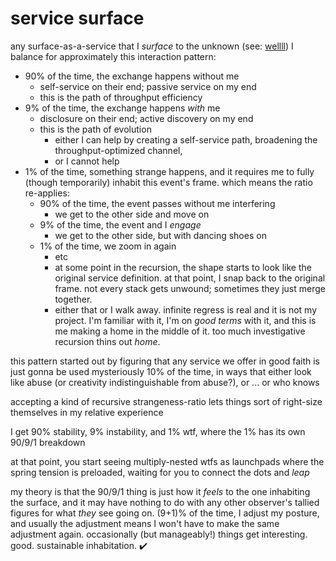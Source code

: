 # service surface

any surface-as-a-service that I _surface_ to the unknown (see: [wellll](wellll.md)) I balance for approximately this interaction pattern:

* 90% of the time, the exchange happens without me
  * self-service on their end; passive service on my end
  * this is the path of throughput efficiency
* 9% of the time, the exchange happens _with_ me
  * disclosure on their end; active discovery on my end
  * this is the path of evolution
    * either I can help by creating a self-service path, broadening the throughput-optimized channel,
    * or I cannot help
* 1% of the time, something strange happens, and it requires me to fully (though temporarily) inhabit this event's frame. which means the ratio re-applies:
  * 90% of the time, the event passes without me interfering
    * we get to the other side and move on
  * 9% of the time, the event and I _engage_
    * we get to the other side, but with dancing shoes on
  * 1% of the time, we zoom in again
    * etc
    * at some point in the recursion, the shape starts to look like the original service definition. at that point, I snap back to the original frame. not every stack gets unwound; sometimes they just merge together.
    * either that or I walk away. infinite regress is real and it is not my project. I'm familiar with it, I'm on _good terms_ with it, and this is me making a home in the middle of it. too much investigative recursion thins out _home_.

this pattern started out by figuring that any service we offer in good faith is just gonna be used mysteriously 10% of the time, in ways that either look like abuse (or creativity indistinguishable from abuse?), or ... or who knows

accepting a kind of recursive strangeness-ratio lets things sort of right-size themselves in my relative experience

I get 90% stability, 9% instability, and 1% wtf, where the 1% has its own 90/9/1 breakdown

at that point, you start seeing multiply-nested wtfs as launchpads where the spring tension is preloaded, waiting for you to connect the dots and _leap_

my theory is that the 90/9/1 thing is just how it _feels_ to the one inhabiting the surface, and it may have nothing to do with any other observer's tallied figures for what _they_ see going on. (9+1)% of the time, I adjust my posture, and usually the adjustment means I won't have to make the same adjustment again. occasionally (but manageably!) things get interesting. good. sustainable inhabitation. ✔️
